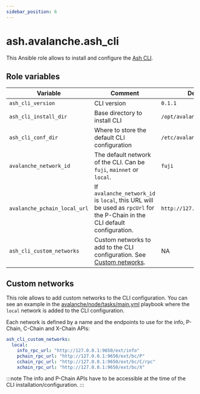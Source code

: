 ```yaml
---
sidebar_position: 6
---
```


# ash.avalanche.ash_cli

This Ansible role allows to install and configure the [Ash CLI](/docs/toolkit/ash-cli/introduction).

## Role variables

| Variable                     | Comment                                                                                                                   | Default value                    |
| ---------------------------- | ------------------------------------------------------------------------------------------------------------------------- | -------------------------------- |
| `ash_cli_version`            | CLI version                                                                                                               | `0.1.1`                          |
| `ash_cli_install_dir`        | Base directory to install CLI                                                                                             | `/opt/avalanche/ash-cli`         |
| `ash_cli_conf_dir`           | Where to store the default CLI configuration                                                                              | `/etc/avalanche/ash-cli/conf`    |
| `avalanche_network_id`       | The default network of the CLI. Can be `fuji`, `mainnet` or `local`.                                                      | `fuji`                           |
| `avalanche_pchain_local_url` | If `avalanche_network_id` is `local`, this URL will be used as `rpcUrl` for the P-Chain in the CLI default configuration. | `http://127.0.0.1:9650/ext/bc/P` |
| `ash_cli_custom_networks`    | Custom networks to add to the CLI configuration. See [Custom networks](#custom-networks).                                 | NA                               |

## Custom networks

This role allows to add custom networks to the CLI configuration. You can see an example in the [avalanche/node/tasks/main.yml](https://github.com/AshAvalanche/ansible-avalanche-collection/blob/main/roles/node/tasks/main.yml) playbook where the `local` network is added to the CLI configuration.

Each network is defined by a name and the endpoints to use for the info, P-Chain, C-Chain and X-Chain APIs:

```yaml title="local network definition"
ash_cli_custom_networks:
  local:
    info_rpc_url: "http://127.0.0.1:9650/ext/info"
    pchain_rpc_url: "http://127.0.0.1:9650/ext/bc/P"
    cchain_rpc_url: "http://127.0.0.1:9650/ext/bc/C/rpc"
    xchain_rpc_url: "http://127.0.0.1:9650/ext/bc/X"
```

:::note
The info and P-Chain APIs have to be accessible at the time of the CLI installation/configuration.
:::

